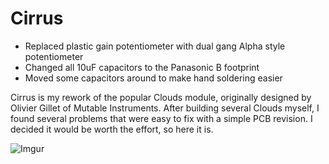 # Cirrus
* Replaced plastic gain potentiometer with dual gang Alpha style potentiometer
* Changed all 10uF capacitors to the Panasonic B footprint
* Moved some capacitors around to make hand soldering easier

Cirrus is my rework of the popular Clouds module, originally designed by Olivier Gillet of Mutable Instruments. After building several Clouds myself, I found several problems that were easy to fix with a simple PCB revision. I decided it would be worth the effort, so here it is.

![Imgur](https://i.imgur.com/DY1FdrZ.png)
